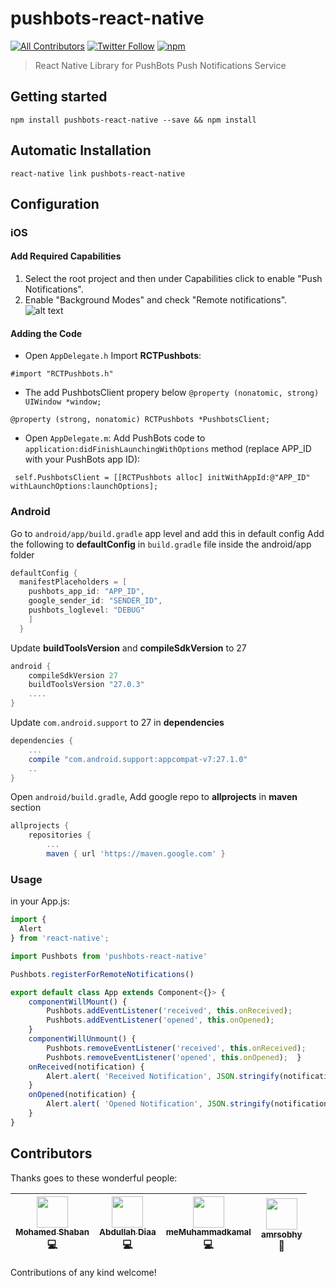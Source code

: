 # pushbots-react-native

[![All Contributors](https://img.shields.io/badge/all_contributors-4-orange.svg?style=flat-square)](#contributors)
[![Twitter Follow](https://img.shields.io/twitter/follow/pushbots.png?style=social&label=Follow&style=plastic)](https://twitter.com/pushbots)
[![npm](https://img.shields.io/npm/dw/localeval.png)](https://www.npmjs.com/package/pushbots-react-native)

> React Native Library for PushBots Push Notifications Service
## Getting started

`npm install pushbots-react-native --save && npm install`

## Automatic Installation
`react-native link pushbots-react-native`

## Configuration

### iOS

#### Add Required Capabilities
1. Select the root project and then under Capabilities click to enable "Push Notifications".
2. Enable "Background Modes" and check "Remote notifications".
![alt text](https://user-images.githubusercontent.com/6784122/33188142-fdbb77f2-d09f-11e7-8506-feb8f3b66949.png)

#### Adding the Code

* Open `AppDelegate.h` Import **RCTPushbots**:

```objc
#import "RCTPushbots.h"
```


* The add PushbotsClient propery below `@property (nonatomic, strong) UIWindow *window;`

```objc
@property (strong, nonatomic) RCTPushbots *PushbotsClient;
```

 * Open `AppDelegate.m`: Add PushBots code to `application:didFinishLaunchingWithOptions` method (replace APP_ID with your PushBots app ID):

```objc
 self.PushbotsClient = [[RCTPushbots alloc] initWithAppId:@"APP_ID" withLaunchOptions:launchOptions];
```

### Android

Go to `android/app/build.gradle` app level and add this in default config
Add the following to **defaultConfig** in `build.gradle` file inside the android/app folder

```gradle
defaultConfig {
  manifestPlaceholders = [
    pushbots_app_id: "APP_ID",
    google_sender_id: "SENDER_ID",
    pushbots_loglevel: "DEBUG"
    ]
  }
```

Update **buildToolsVersion** and **compileSdkVersion** to 27
```gradle
android {
    compileSdkVersion 27
    buildToolsVersion "27.0.3"
	....
}
```

Update `com.android.support` to 27 in **dependencies**

```gradle
dependencies {
    ...
    compile "com.android.support:appcompat-v7:27.1.0"
    ..
}
```
Open `android/build.gradle`, Add google repo to **allprojects** in **maven** section
```gradle
allprojects {
    repositories {
        ...
		maven { url 'https://maven.google.com' }
```

### Usage

in your App.js:


```javascript
import {
  Alert
} from 'react-native';

import Pushbots from 'pushbots-react-native'

Pushbots.registerForRemoteNotifications()

export default class App extends Component<{}> {
	componentWillMount() {
		Pushbots.addEventListener('received', this.onReceived);
		Pushbots.addEventListener('opened', this.onOpened);
	}
	componentWillUnmount() {
		Pushbots.removeEventListener('received', this.onReceived);
		Pushbots.removeEventListener('opened', this.onOpened);	}
	onReceived(notification) {
		Alert.alert( 'Received Notification', JSON.stringify(notification), [ {text: 'Ask me later', onPress: () => console.log('Ask me later pressed')}, {text: 'Cancel', onPress: () => console.log('Cancel Pressed'), style: 'cancel'}, {text: 'OK', onPress: () => console.log('OK Pressed')}, ], { cancelable: false } )
	}
	onOpened(notification) {
		Alert.alert( 'Opened Notification', JSON.stringify(notification), [ {text: 'Ask me later', onPress: () => console.log('Ask me later pressed')}, {text: 'Cancel', onPress: () => console.log('Cancel Pressed'), style: 'cancel'}, {text: 'OK', onPress: () => console.log('OK Pressed')}, ], { cancelable: false } )
	}
}

```

## Contributors

Thanks goes to these wonderful people:

<!-- ALL-CONTRIBUTORS-LIST:START - Do not remove or modify this section -->
| [<img src="https://avatars3.githubusercontent.com/u/644440?v=4" width="50px;"/><br /><sub><b>Mohamed Shaban</b></sub>](https://github.com/drmas)<br />💻| [<img src="https://avatars2.githubusercontent.com/u/733794?v=4" width="50px;"/><br /><sub><b>Abdullah Diaa</b></sub>](https://abdullahdiaa.com)<br />💻| [<img src="https://avatars2.githubusercontent.com/u/14788993?v=4" width="50px;"/><br /><sub><b>meMuhammadkamal</b></sub>](https://github.com/meMuhammadkamal)<br />💻| [<img src="https://avatars0.githubusercontent.com/u/6784122?v=4" width="50px;"/><br /><sub><b>amrsobhy</b></sub>](http://amrsobhy.com)<br /> 📖|
| :---: | :---: | :---: | :---: |
<!-- ALL-CONTRIBUTORS-LIST:END -->
Contributions of any kind welcome!
